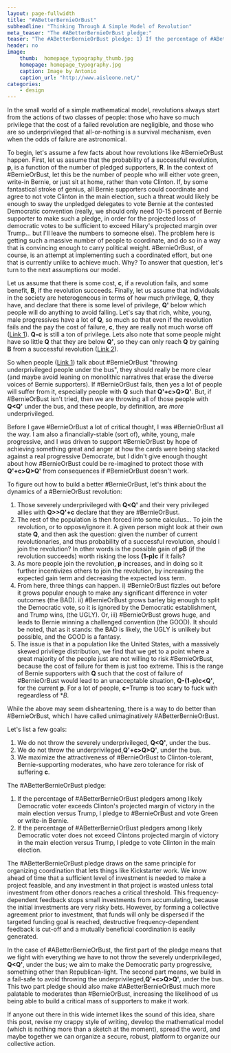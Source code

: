 ```yaml
---
layout: page-fullwidth
title: "#ABetterBernieOrBust"
subheadline: "Thinking Through A Simple Model of Revolution"
meta_teaser: "The #ABetterBernieOrBust pledge:"
teaser: "The #ABetterBernieOrBust pledge: 1) If the percentage of #ABetterBernieOrBust pledgers among likely Democratic voter exceeds Clinton's projected margin of victory in the main election versus Trump, I pledge to BernieOrBust and vote Green or write-in Bernie. 2) If the percentage of #ABetterBernieOrBust pledgers among likely Democratic voter does not exceed Clinton's projected margin of victory in the main election versus Trump, I pledge to vote Clinton in the main election. This two part pledge should make #ABetterBernieOrBust much more palatable to moderate, Clinton-tolerant, Bernie supporters than #BernieOrBust, increasing the likelihood of us being able to build a critical mass of voters to make it work. "
header: no
image:
    thumb:  homepage_typography_thumb.jpg
    homepage: homepage_typography.jpg
    caption: Image by Antonio
    caption_url: "http://www.aisleone.net/"
categories:
    - design
---
```

<!--more-->

In the small world of a simple mathematical model, revolutions always start from the actions of two classes of people: those who have so much privilege that the cost of a failed revolution are negligible, and those who are so underprivileged that all-or-nothing is a survival mechanism, even when the odds of failure are astronomical. 

To begin, let's assume a few facts about how revolutions like #BernieOrBust happen. First, let us assume that the probability of a successful revolution, **p**, is a function of the number of pledged supporters, **R**. In the context of #BernieOrBust, let this be the number of people who will either vote green, write-in Bernie, or just sit at home, rather than vote Clinton. If, by some fantastical stroke of genius, all Bernie supporters could coordinate and agree to not vote Clinton in the main election, such a threat would likely be enough to sway the unpledged delegates to vote Bernie at the contested Democratic convention (really, we should only need 10-15 percent of Bernie supporter to make such a pledge, in order for the projected loss of democratic votes to be sufficient to exceed Hilary's projected margin over Trump... but I'll leave the numbers to someone else). The problem here is getting such a massive number of people to coordinate, and do so in a way that is convincing enough to carry political weight. #BernieOrBust, of course, is an attempt at implementing such a coordinated effort, but one that is currently unlike to achieve much. Why? To answer that question, let's turn to the next assumptions our model.

Let us assume that there is some cost, **c**, if a revolution fails, and some benefit, **B**, if the revolution succeeds. Finally, let us assume that individuals in the society are heterogeneous in terms of how much privilege, **Q**, they have, and declare that there is some level of privilege, **Q'** below which people will do anything to avoid falling. Let's say that rich, white, young, male progressives have a lot of **Q**, so much so that even if the revolution fails and the pay the cost of failure, **c**, they are really not much worse off ([Link 1][1]). **Q-c** is still a ton of privilege. Lets also note that some people might have so little **Q** that they are below **Q'**, so they can only reach **Q** by gaining **B** from a successful revolution ([Link 2][2]).

So when people ([Link 1][1]) talk about #BernieOrBust "throwing underprivileged people under the bus", they should really be more clear (and maybe avoid leaning on monolithic narratives that erase the diverse voices of Bernie supporters). If #BernieOrBust fails, then yes a lot of people will suffer from it, especially people with **Q** such that **Q'+c>Q>Q'**. But, if #BernieOrBust isn't tried, then we are throwing all of those people with **Q<Q'** under the bus, and these people, by definition, are *more* underprivileged. 

Before I gave #BernieOrBust a lot of critical thought, I was #BernieOrBust all the way. I am also a financially-stable (sort of), white, young, male progressive, and I was driven to support #BernieOrBust by hope of achieving something great and anger at how the cards were being stacked against a real progressive Democrate, but I didn't give enough thought about how #BernieOrBust could be re-imagined to protect those with **Q'+c>Q>Q'** from consequences if #BernieOrBust doesn't work.

To figure out how to build a better #BernieOrBust, let's think about the dynamics of a #BernieOrBust revolution:

1) Those severely underprivileged with **Q<Q'** and their very privileged allies with **Q>>Q'+c** declare that they are #BernieOrBust.
2) The rest of the population is then forced into some calculus... To join the revolution, or to oppose/ignore it. A given person might look at their own state **Q**, and then ask the question: given the number of current revolutionaries, and thus probability of a successful revolution, should I join the revolution? In other words is the possible gain of **pB** (if the revolution succeeds) worth risking the loss **(1-p)c** if it fails?
3) As more people join the revolution, **p** increases, and in doing so it further incentivizes others to join the revolution, by increasing the expected gain term and decreasing the expected loss term. 
4) From here, three things can happen. i) #BernieOrBust fizzles out before it grows popular enough to make any significant difference in voter outcomes (the BAD). ii) #BernieOrBust grows barley big enough to split the Democratic vote, so it is ignored by the Democratic establishment, and Trump wins, (the UGLY). Or, iii) #BernieOrBust grows huge, and leads to Bernie winning a challenged convention (the GOOD). It should be noted, that as it stands: the BAD is likely, the UGLY is unlikely but possible, and the GOOD is a fantasy.
5) The issue is that in a population like the United States, with a massively skewed privilege distribution, we find that we get to a point where a great majority of the people just are not willing to risk #BernieOrBust, because the cost of failure for them is just too extreme. This is the range of Bernie supporters with **Q** such that the cost of failure of #BernieOrBust would lead to an unacceptable situation, **Q-(1-p)c<Q'**, for the current **p**. For a lot of people, **c**=Trump is too scary to fuck with regeardless of **B*.

While the above may seem disheartening, there is a way to do better than #BernieOrBust, which I have called unimaginatively #ABetterBernieOrBust.

Let's list a few goals:
1) We do not throw the severely underprivileged, **Q<Q'**, under the bus.
2) We do not throw the underprivileged,**Q'+c>Q>Q'**, under the bus.
3) We maximize the attractiveness of #BernieOrBust to Clinton-tolerant, Bernie-supporting moderates, who have zero tolerance for risk of suffering **c**.

The #ABetterBernieOrBust pledge:
1) If the percentage of #ABetterBernieOrBust pledgers among likely Democratic voter exceeds Clinton's projected margin of victory in the main election versus Trump, I pledge to #BernieOrBust and vote Green or write-in Bernie.
2) If the percentage of #ABetterBernieOrBust pledgers among likely Democratic voter does not exceed Clintons projected margin of victory in the main election versus Trump, I pledge to vote Clinton in the main election.

The #ABetterBernieOrBust pledge draws on the same principle for organizing coordination that lets things like Kickstarter work. We know ahead of time that a sufficient level of investment is needed to make a project feasible, and any investment in that project is wasted unless total investment from other donors reaches a critical threshold. This frequency-dependent feedback stops small investments from accumulating, because the initial investments are very risky bets. However, by forming a collective agreement prior to investment, that funds will only be dispersed if the targeted funding goal is reached, destructive frequency-dependent feedback is cut-off and a mutually beneficial coordination is easily generated.

In the case of #ABetterBernieOrBust, the first part of the pledge means that we fight with everything we have to not throw the severely underprivileged, **Q<Q'**, under the bus; we aim to make the Democratic party progressive, something other than Republican-light. The second part means, we build in a fail-safe to avoid throwing the underprivileged,**Q'+c>Q>Q'**, under the bus. This two part pledge should also make #ABetterBernieOrBust much more palatable to moderates than #BernieOrBust, increasing the likelihood of us being able to build a critical mass of supporters to make it work.

If anyone out there in this wide internet likes the sound of this idea, share this post, revise my crappy style of writing, develop the mathematical model (which is nothing more than a sketch at the moment), spread the word, and maybe together we can organize a secure, robust, platform to organize our collective action.

 [1]: http://www.bustle.com/articles/150925-the-bernieorbust-movement-throws-marginalized-people-under-the-bus
 [2]: http://wwwayward.com/why-palestinians-cant-afford-a-hillary-presidency-dont-throw-them-under-the-bus/
